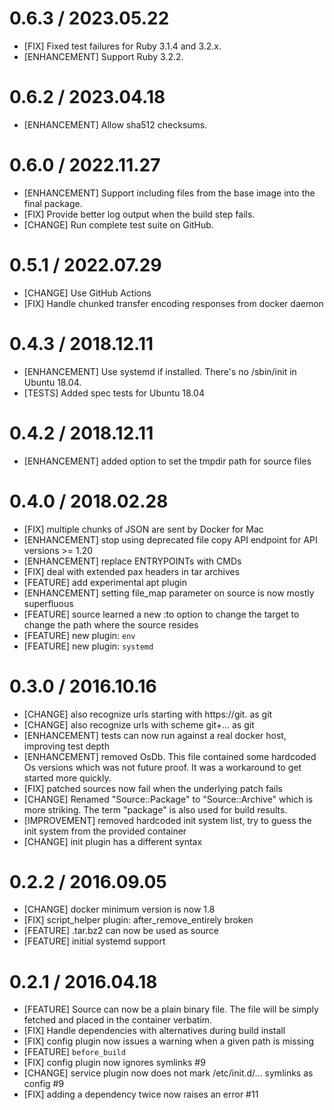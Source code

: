 # 0.6.3 / 2023.05.22
* [FIX] Fixed test failures for Ruby 3.1.4 and 3.2.x.
* [ENHANCEMENT] Support Ruby 3.2.2.

# 0.6.2 / 2023.04.18
* [ENHANCEMENT] Allow sha512 checksums.

# 0.6.0 / 2022.11.27
* [ENHANCEMENT] Support including files from the base image into the
  final package.
* [FIX] Provide better log output when the build step fails.
* [CHANGE] Run complete test suite on GitHub.

# 0.5.1 / 2022.07.29
* [CHANGE] Use GitHub Actions
* [FIX] Handle chunked transfer encoding responses from docker daemon

# 0.4.3 / 2018.12.11
* [ENHANCEMENT] Use systemd if installed. There's no /sbin/init in Ubuntu 18.04.
* [TESTS] Added spec tests for Ubuntu 18.04

# 0.4.2 / 2018.12.11
* [ENHANCEMENT] added option to set the tmpdir path for source files

# 0.4.0 / 2018.02.28
* [FIX] multiple chunks of JSON are sent by Docker for Mac
* [ENHANCEMENT] stop using deprecated file copy API endpoint for API versions >= 1.20
* [ENHANCEMENT] replace ENTRYPOINTs with CMDs
* [FIX] deal with extended pax headers in tar archives
* [FEATURE] add experimental apt plugin
* [ENHANCEMENT] setting file_map parameter on source is now mostly superfluous
* [FEATURE] source learned a new :to option to change the target to change the path where the source resides
* [FEATURE] new plugin: `env`
* [FEATURE] new plugin: `systemd`

# 0.3.0 / 2016.10.16

* [CHANGE] also recognize urls starting with https://git. as git
* [CHANGE] also recognize urls with scheme git+... as git
* [ENHANCEMENT] tests can now run against a real docker host, improving test depth
* [ENHANCEMENT] removed OsDb. This file contained some hardcoded Os versions which was not future proof. It was a workaround to get started more quickly.
* [FIX] patched sources now fail when the underlying patch fails
* [CHANGE] Renamed "Source::Package" to "Source::Archive" which is more striking. The term "package" is also used for build results.
* [IMPROVEMENT] removed hardcoded init system list, try to guess the init system from the provided container
* [CHANGE] init plugin has a different syntax

# 0.2.2 / 2016.09.05

* [CHANGE] docker minimum version is now 1.8
* [FIX] script_helper plugin: after_remove_entirely broken
* [FEATURE] .tar.bz2 can now be used as source
* [FEATURE] initial systemd support

# 0.2.1 / 2016.04.18

* [FEATURE] Source can now be a plain binary file. The file will be simply fetched and placed in the container verbatim.
* [FIX] Handle dependencies with alternatives during build install
* [FIX] config plugin now issues a warning when a given path is missing
* [FEATURE] `before_build`
* [FIX] config plugin now ignores symlinks #9
* [CHANGE] service plugin now does not mark /etc/init.d/... symlinks as config #9
* [FIX] adding a dependency twice now raises an error #11
